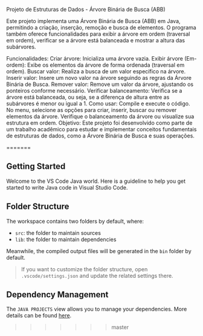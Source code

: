 
Projeto de Estruturas de Dados - Árvore Binária de Busca (ABB)

Este projeto implementa uma Árvore Binária de Busca (ABB) em Java, permitindo a criação, inserção, remoção e busca de elementos. O programa também oferece funcionalidades para exibir a árvore em ordem (traversal em ordem), verificar se a árvore está balanceada e mostrar a altura das subárvores.

Funcionalidades:
Criar árvore: Inicializa uma árvore vazia.
Exibir árvore (Em-ordem): Exibe os elementos da árvore de forma ordenada (traversal em ordem).
Buscar valor: Realiza a busca de um valor específico na árvore.
Inserir valor: Insere um novo valor na árvore seguindo as regras da Árvore Binária de Busca.
Remover valor: Remove um valor da árvore, ajustando os ponteiros conforme necessário.
Verificar balanceamento: Verifica se a árvore está balanceada, ou seja, se a diferença de altura entre as subárvores é menor ou igual a 1.
Como usar:
Compile e execute o código.
No menu, selecione as opções para criar, inserir, buscar ou remover elementos da árvore.
Verifique o balanceamento da árvore ou visualize sua estrutura em ordem.
Objetivo:
Este projeto foi desenvolvido como parte de um trabalho acadêmico para estudar e implementar conceitos fundamentais de estruturas de dados, como a Árvore Binária de Busca e suas operações.

=======
## Getting Started

Welcome to the VS Code Java world. Here is a guideline to help you get started to write Java code in Visual Studio Code.

## Folder Structure

The workspace contains two folders by default, where:

- `src`: the folder to maintain sources
- `lib`: the folder to maintain dependencies

Meanwhile, the compiled output files will be generated in the `bin` folder by default.

> If you want to customize the folder structure, open `.vscode/settings.json` and update the related settings there.

## Dependency Management

The `JAVA PROJECTS` view allows you to manage your dependencies. More details can be found [here](https://github.com/microsoft/vscode-java-dependency#manage-dependencies).
>>>>>>> master
